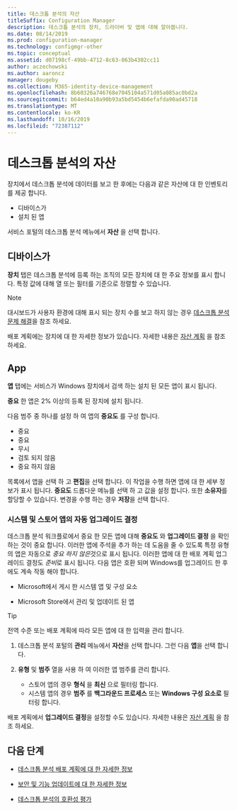 ```yaml
---
title: 데스크톱 분석의 자산
titleSuffix: Configuration Manager
description: 데스크톱 분석의 장치, 드라이버 및 앱에 대해 알아봅니다.
ms.date: 08/14/2019
ms.prod: configuration-manager
ms.technology: configmgr-other
ms.topic: conceptual
ms.assetid: d07198cf-49bb-4712-8c63-063b4302cc11
author: aczechowski
ms.author: aaroncz
manager: dougeby
ms.collection: M365-identity-device-management
ms.openlocfilehash: 8b60326a746768e7045104a571d05a085ac0bd2a
ms.sourcegitcommit: b64ed4a10a90b93a5bd5454b6efafda90ad45718
ms.translationtype: MT
ms.contentlocale: ko-KR
ms.lasthandoff: 10/16/2019
ms.locfileid: "72387112"
---
```

# <a name="assets-in-desktop-analytics"></a>데스크톱 분석의 자산

장치에서 데스크톱 분석에 데이터를 보고 한 후에는 다음과 같은 자산에 대 한 인벤토리를 제공 합니다.

- 디바이스가
- 설치 된 앱  

서비스 포털의 데스크톱 분석 메뉴에서 **자산** 을 선택 합니다.


## <a name="devices"></a>디바이스가

**장치** 탭은 데스크톱 분석에 등록 하는 조직의 모든 장치에 대 한 주요 정보를 표시 합니다. 특정 값에 대해 열 또는 필터를 기준으로 정렬할 수 있습니다.

> [!NOTE]  
> 대시보드가 사용자 환경에 대해 표시 되는 장치 수를 보고 하지 않는 경우 [데스크톱 분석 문제 해결](/sccm/desktop-analytics/troubleshooting)을 참조 하세요.  

배포 계획에는 장치에 대 한 자세한 정보가 있습니다. 자세한 내용은 [자산 계획](/sccm/desktop-analytics/about-deployment-plans#plan-assets) 을 참조 하세요.

## <a name="apps"></a>App

**앱** 탭에는 서비스가 Windows 장치에서 검색 하는 설치 된 모든 앱이 표시 됩니다.

**중요** 한 앱은 2% 이상의 등록 된 장치에 설치 됩니다.

다음 범주 중 하나를 설정 하 여 앱의 **중요도** 를 구성 합니다.

- 중요
- 중요
- 무시 
- 검토 되지 않음
- 중요 하지 않음<!-- 3587232 -->


목록에서 앱을 선택 하 고 **편집**을 선택 합니다. 이 작업을 수행 하면 앱에 대 한 세부 정보가 표시 됩니다. **중요도** 드롭다운 메뉴를 선택 하 고 값을 설정 합니다. 또한 **소유자**를 할당할 수 있습니다. 변경을 수행 하는 경우 **저장**을 선택 합니다.

### <a name="a-namebkmk_plan-autoapp--automatic-upgrade-decision-of-system-and-store-apps"></a>시스템 및 스토어 앱의 자동 업그레이드 결정 <a name="bkmk_plan-autoapp" />

<!-- 3587232 -->
데스크톱 분석 워크플로에서 중요 한 모든 앱에 대해 **중요도** 와 **업그레이드 결정** 을 확인 하는 것이 중요 합니다. 이러한 앱에 주석을 추가 하는 데 도움을 줄 수 있도록 특정 유형의 앱은 자동으로 *중요 하지 않은*것으로 표시 됩니다. 이러한 앱에 대 한 배포 계획 업그레이드 결정도 *준비*로 표시 됩니다. 다음 앱은 호환 되며 Windows를 업그레이드 한 후에도 계속 작동 해야 합니다.

- Microsoft에서 게시 한 시스템 앱 및 구성 요소

- Microsoft Store에서 관리 및 업데이트 된 앱

> [!Tip]
> 전역 수준 또는 배포 계획에 따라 모든 앱에 대 한 입력을 관리 합니다. 
>
> 1. 데스크톱 분석 포털의 **관리** 메뉴에서 **자산**을 선택 합니다. 그런 다음 **앱**을 선택 합니다.
>
> 2. **유형** 및 **범주** 열을 사용 하 여 이러한 앱 범주를 관리 합니다.
>
>    - 스토어 앱의 경우 **형식** 을 **최신** 으로 필터링 합니다.
>    - 시스템 앱의 경우 **범주** 를 **백그라운드 프로세스** 또는 **Windows 구성 요소로** 필터링 합니다.



배포 계획에서 **업그레이드 결정**을 설정할 수도 있습니다. 자세한 내용은 [자산 계획](/sccm/desktop-analytics/about-deployment-plans#plan-assets) 을 참조 하세요.




## <a name="next-steps"></a>다음 단계

- [데스크톱 분석 배포 계획에 대 한 자세한 정보](/sccm/desktop-analytics/about-deployment-plans)  

- [보안 및 기능 업데이트에 대 한 자세한 정보](/sccm/desktop-analytics/about-updates)  

- [데스크톱 분석의 호환성 평가](/sccm/desktop-analytics/compat-assessment)  

